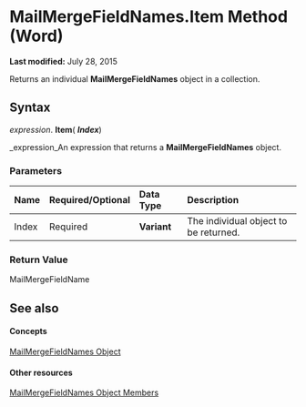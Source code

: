 
# MailMergeFieldNames.Item Method (Word)

 **Last modified:** July 28, 2015

Returns an individual  **MailMergeFieldNames** object in a collection.

## Syntax

 _expression_. **Item**( **_Index_**)

 _expression_An expression that returns a  **MailMergeFieldNames** object.


### Parameters



|**Name**|**Required/Optional**|**Data Type**|**Description**|
|:-----|:-----|:-----|:-----|
|Index|Required| **Variant**|The individual object to be returned.|

### Return Value

MailMergeFieldName


## See also


#### Concepts


 [MailMergeFieldNames Object](5a3752da-63b2-f0f9-7456-01a31bac5f62.md)
#### Other resources


 [MailMergeFieldNames Object Members](1707dd0d-cdbb-1b44-c385-d524e7f843e4.md)
